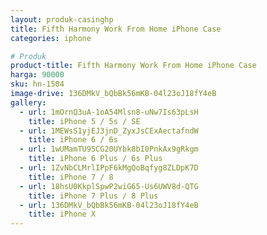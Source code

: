 ```yaml
---
layout: produk-casinghp
title: Fifth Harmony Work From Home iPhone Case
categories: iphone

# Produk
product-title: Fifth Harmony Work From Home iPhone Case
harga: 90000
sku: hn-1504
image-drive: 136DMkV_bQbBk56mKB-04l23oJ18fY4eB
gallery:
  - url: 1mOrnQ3uA-1oA54Mlsn8-uNw7Is63pLsH
    title: iPhone 5 / 5s / SE
  - url: 1MEWsS1yjEJ3jnD_ZyxJsCExAectafndW
    title: iPhone 6 / 6s
  - url: 1wUMamTU95CG20UYbk8bI0PnkAx9gRkgm
    title: iPhone 6 Plus / 6s Plus
  - url: 1ZvNbCLMrlIPpF6kMgQoBqfyg8ZLDpK7D
    title: iPhone 7 / 8
  - url: 18hsU0KkplSpwP2wiG65-Us6UWV8d-QTG
    title: iPhone 7 Plus / 8 Plus
  - url: 136DMkV_bQbBk56mKB-04l23oJ18fY4eB
    title: iPhone X
---
```

